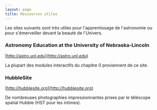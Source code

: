 ```yaml
---
layout: page
title: Ressources utiles
---
```


Les sites suivants sont très utiles pour l'apprentissage de l'astronomie ou
pour s'émerveiller devant la beauté de l'Univers.


### Astronomy Education at the University of Nebraska-Lincoln

[http://astro.unl.edu](http://astro.unl.edu)

La plupart des modules interactifs du chapitre 0 proviennent de ce site.


### HubbleSite

[http://hubblesite.org](http://hubblesite.org)

De nombreuses photographies impressionnantes prises par le téléscope spatial
Hubble (HST pour les intimes).


